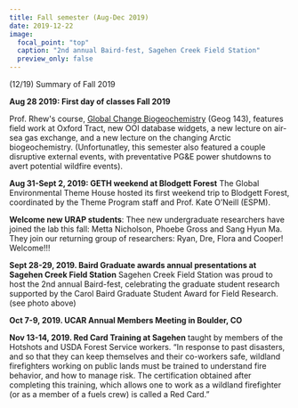 ```yaml
---
title: Fall semester (Aug-Dec 2019)
date: 2019-12-22
image:
  focal_point: "top"
  caption: "2nd annual Baird-fest, Sagehen Creek Field Station"
  preview_only: false  
---
```


(12/19) Summary of Fall 2019
<!--more-->

**Aug 28 2019:  First day of classes Fall 2019**

Prof. Rhew's course, [Global Change Biogeochemistry](https://rhewlab.netlify.app/event/sp22-geog143/) (Geog 143), features field work at Oxford Tract, new OOI database widgets, a new lecture on air-sea gas exchange, and a new lecture on the changing Arctic biogeochemistry.  (Unfortunatley, this semester also featured a couple disruptive external events, with preventative PG&E power shutdowns to avert potential wildfire events).

**Aug 31-Sept 2, 2019:  GETH weekend at Blodgett Forest**
The Global Environmental Theme House hosted its first weekend trip to Blodgett Forest, coordinated by the Theme Program staff and Prof. Kate O’Neill (ESPM). 

**Welcome new URAP students**: Thee new undergraduate researchers have joined the lab this fall: Metta Nicholson, Phoebe Gross and Sang Hyun Ma. They join our returning group of researchers: Ryan, Dre, Flora and Cooper!  Welcome!!!

**Sept 28-29, 2019.  Baird Graduate awards annual presentations at Sagehen Creek Field Station** Sagehen Creek Field Station was proud to host the 2nd annual Baird-fest, celebrating the graduate student research supported by the Carol Baird Graduate Student Award for Field Research. (see photo above)

**Oct 7-9, 2019.  UCAR Annual Members Meeting in Boulder, CO**

**Nov 13-14, 2019.  Red Card Training at Sagehen** taught by members of the Hotshots and USDA Forest Service workers.  “In response to past disasters, and so that they can keep themselves and their co-workers safe, wildland firefighters working on public lands must be trained to understand fire behavior, and how to manage risk. The certification obtained after completing this training, which allows one to work as a wildland firefighter (or as a member of a fuels crew) is called a Red Card.”
